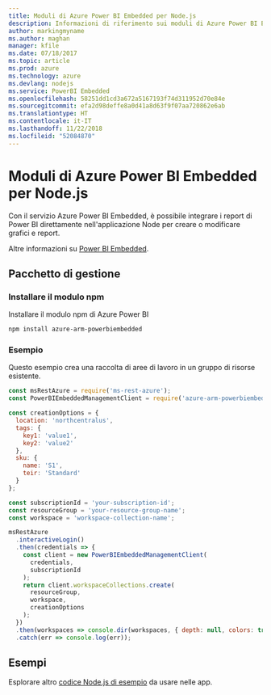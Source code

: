 ```yaml
---
title: Moduli di Azure Power BI Embedded per Node.js
description: Informazioni di riferimento sui moduli di Azure Power BI Embedded per Node.js
author: markingmyname
ms.author: maghan
manager: kfile
ms.date: 07/18/2017
ms.topic: article
ms.prod: azure
ms.technology: azure
ms.devlang: nodejs
ms.service: PowerBI Embedded
ms.openlocfilehash: 58251dd1cd3a672a5167193f74d311952d70e84e
ms.sourcegitcommit: efa2d98deffe8a0d41a8d63f9f07aa720862e6ab
ms.translationtype: HT
ms.contentlocale: it-IT
ms.lasthandoff: 11/22/2018
ms.locfileid: "52084870"
---
```

# <a name="azure-powerbi-embedded-modules-for-nodejs"></a>Moduli di Azure Power BI Embedded per Node.js

Con il servizio Azure Power BI Embedded, è possibile integrare i report di Power BI direttamente nell'applicazione Node per creare o modificare grafici e report.

Altre informazioni su [Power BI Embedded](https://powerbi.microsoft.com/documentation/powerbi-developer-embedding/).

## <a name="management-package"></a>Pacchetto di gestione

### <a name="install-the-npm-module"></a>Installare il modulo npm

Installare il modulo npm di Azure Power BI

```bash
npm install azure-arm-powerbiembedded
```

### <a name="example"></a>Esempio

Questo esempio crea una raccolta di aree di lavoro in un gruppo di risorse esistente.

```javascript
const msRestAzure = require('ms-rest-azure');
const PowerBIEmbeddedManagementClient = require('azure-arm-powerbiembedded');

const creationOptions = {
  location: 'northcentralus',
  tags: {
    key1: 'value1',
    key2: 'value2'
  },
  sku: {
    name: 'S1',
    teir: 'Standard'
  }
};

const subscriptionId = 'your-subscription-id';
const resourceGroup = 'your-resource-group-name';
const workspace = 'workspace-collection-name';

msRestAzure
  .interactiveLogin()
  .then(credentials => {
    const client = new PowerBIEmbeddedManagementClient(
      credentials,
      subscriptionId
    );
    return client.workspaceCollections.create(
      resourceGroup,
      workspace,
      creationOptions
    );
  })
  .then(workspaces => console.dir(workspaces, { depth: null, colors: true }))
  .catch(err => console.log(err));
```

## <a name="samples"></a>Esempi

Esplorare altro [codice Node.js di esempio](https://azure.microsoft.com/resources/samples/?platform=nodejs) da usare nelle app.
